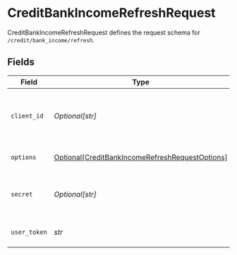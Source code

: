 # CreditBankIncomeRefreshRequest

CreditBankIncomeRefreshRequest defines the request schema for `/credit/bank_income/refresh`.


## Fields

| Field                                                                                                                                            | Type                                                                                                                                             | Required                                                                                                                                         | Description                                                                                                                                      |
| ------------------------------------------------------------------------------------------------------------------------------------------------ | ------------------------------------------------------------------------------------------------------------------------------------------------ | ------------------------------------------------------------------------------------------------------------------------------------------------ | ------------------------------------------------------------------------------------------------------------------------------------------------ |
| `client_id`                                                                                                                                      | *Optional[str]*                                                                                                                                  | :heavy_minus_sign:                                                                                                                               | Your Plaid API `client_id`. The `client_id` is required and may be provided either in the `PLAID-CLIENT-ID` header or as part of a request body. |
| `options`                                                                                                                                        | [Optional[CreditBankIncomeRefreshRequestOptions]](../../models/shared/creditbankincomerefreshrequestoptions.md)                                  | :heavy_minus_sign:                                                                                                                               | An optional object for `/credit/bank_income/refresh` request options.                                                                            |
| `secret`                                                                                                                                         | *Optional[str]*                                                                                                                                  | :heavy_minus_sign:                                                                                                                               | Your Plaid API `secret`. The `secret` is required and may be provided either in the `PLAID-SECRET` header or as part of a request body.          |
| `user_token`                                                                                                                                     | *str*                                                                                                                                            | :heavy_check_mark:                                                                                                                               | The user token associated with the User data is being requested for.                                                                             |